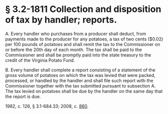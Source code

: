 # § 3.2-1811 Collection and disposition of tax by handler; reports.

<p>A. Every handler who purchases from a producer shall deduct, from payments made to the producer for any potatoes, a tax of two cents ($0.02) per 100 pounds of potatoes and shall remit the tax to the Commissioner on or before the 20th day of each month. The tax shall be paid to the Commissioner and shall be promptly paid into the state treasury to the credit of the Virginia Potato Fund.</p><p>B. Every handler shall complete a report consisting of a statement of the gross volume of potatoes on which the tax was levied that were packed, processed, or handled by the handler and shall file such report with the Commissioner together with the tax submitted pursuant to subsection A. The tax levied on potatoes shall be due by the handler on the same day that the report is due.</p><p>1982, c. 126, § 3.1-684.33; 2008, c. <a href='http://lis.virginia.gov/cgi-bin/legp604.exe?081+ful+CHAP0860'>860</a>.</p>